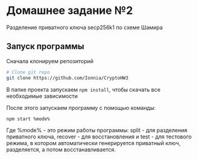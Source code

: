 Домашнее задание №2
===
Разделение приватного ключа secp256k1 по схеме Шамира

Запуск программы
---

Сначала клонируем репозиторий
```bash
# Clone git repo
git clone https://github.com/Ionnia/CryptoHW3
```

В папке проекта запускаем `npm install`, чтобы скачать все необходимые зависимости

После этого запускаем программу с помощью команды:
```bash
npm start %mode%
```

Где %mode% - это режим работы программы: split - для разделения приватного ключа, recover - для восстановления и
test - для тестового режима, в котором автоматически генерируется приватный ключ, разделяется, а потом восстанавливается.
